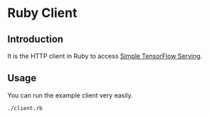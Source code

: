 
# Ruby Client

## Introduction

It is the HTTP client in Ruby to access [Simple TensorFlow Serving](https://github.com/tobegit3hub/simple_tensorflow_serving).

## Usage

You can run the example client very easily.

```shell
./client.rb
```
